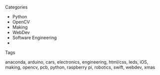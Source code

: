 Categories

- Python
- OpenCV
- Making
- WebDev
- Software Engineering
-

Tags

anaconda,
arduino,
cars,
electronics,
engineering,
html/css,
leds,
iOS,
making,
opencv,
pcb,
python,
raspberry pi,
robotics,
swift,
webdev,
xmas

